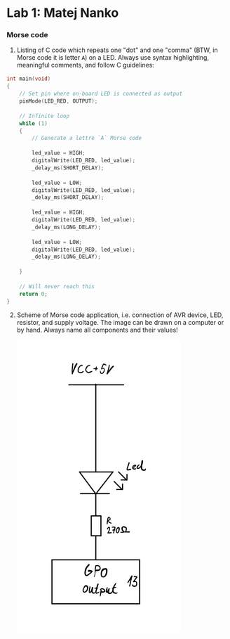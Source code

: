 # Lab 1: Matej Nanko

### Morse code

1. Listing of C code which repeats one "dot" and one "comma" (BTW, in Morse code it is letter `A`) on a LED. Always use syntax highlighting, meaningful comments, and follow C guidelines:

```c
int main(void)
{
    // Set pin where on-board LED is connected as output
    pinMode(LED_RED, OUTPUT);

    // Infinite loop
    while (1)
    {
        // Generate a lettre `A` Morse code

        led_value = HIGH;
        digitalWrite(LED_RED, led_value);
        _delay_ms(SHORT_DELAY);

        led_value = LOW;
        digitalWrite(LED_RED, led_value);
        _delay_ms(SHORT_DELAY);

        led_value = HIGH;
        digitalWrite(LED_RED, led_value);
        _delay_ms(LONG_DELAY);

        led_value = LOW;
        digitalWrite(LED_RED, led_value);
        _delay_ms(LONG_DELAY);

    }

    // Will never reach this
    return 0;
}
```

2. Scheme of Morse code application, i.e. connection of AVR device, LED, resistor, and supply voltage. The image can be drawn on a computer or by hand. Always name all components and their values!

   ![Schematic](https://raw.githubusercontent.com/xnanko00/Digital-electronics-2/main/Images/schematic-DE2-01.png)
